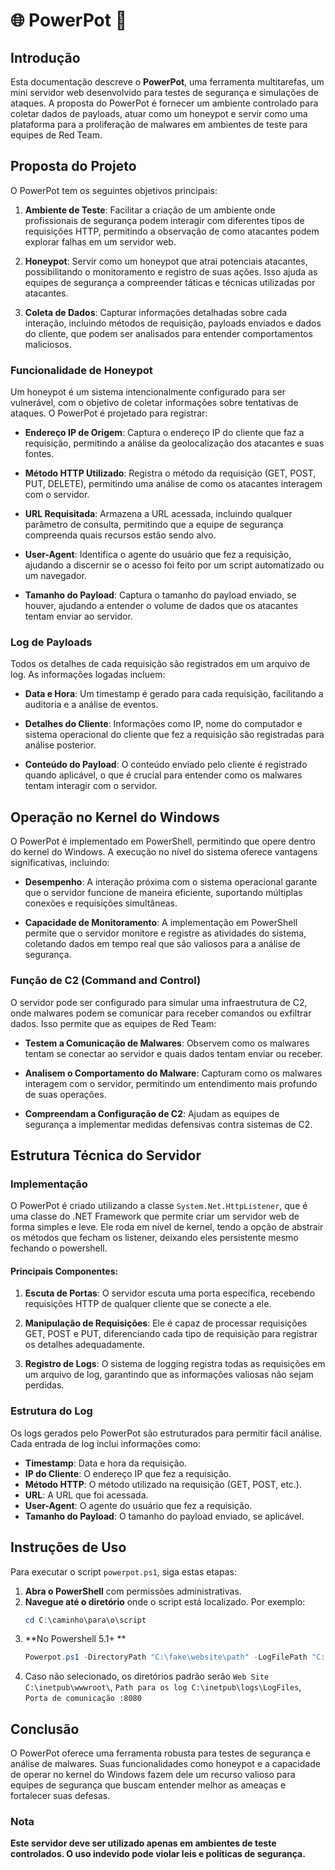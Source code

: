 # 🌐 PowerPot 🍯

## Introdução

Esta documentação descreve o **PowerPot**, uma ferramenta multitarefas, um mini servidor web desenvolvido para testes de segurança e simulações de ataques. A proposta do PowerPot é fornecer um ambiente controlado para coletar dados de payloads, atuar como um honeypot e servir como uma plataforma para a proliferação de malwares em ambientes de teste para equipes de Red Team.

## Proposta do Projeto

O PowerPot tem os seguintes objetivos principais:

1. **Ambiente de Teste**: Facilitar a criação de um ambiente onde profissionais de segurança podem interagir com diferentes tipos de requisições HTTP, permitindo a observação de como atacantes podem explorar falhas em um servidor web.

2. **Honeypot**: Servir como um honeypot que atrai potenciais atacantes, possibilitando o monitoramento e registro de suas ações. Isso ajuda as equipes de segurança a compreender táticas e técnicas utilizadas por atacantes.

3. **Coleta de Dados**: Capturar informações detalhadas sobre cada interação, incluindo métodos de requisição, payloads enviados e dados do cliente, que podem ser analisados para entender comportamentos maliciosos.

### Funcionalidade de Honeypot

Um honeypot é um sistema intencionalmente configurado para ser vulnerável, com o objetivo de coletar informações sobre tentativas de ataques. O PowerPot é projetado para registrar:

- **Endereço IP de Origem**: Captura o endereço IP do cliente que faz a requisição, permitindo a análise da geolocalização dos atacantes e suas fontes.

- **Método HTTP Utilizado**: Registra o método da requisição (GET, POST, PUT, DELETE), permitindo uma análise de como os atacantes interagem com o servidor.

- **URL Requisitada**: Armazena a URL acessada, incluindo qualquer parâmetro de consulta, permitindo que a equipe de segurança compreenda quais recursos estão sendo alvo.

- **User-Agent**: Identifica o agente do usuário que fez a requisição, ajudando a discernir se o acesso foi feito por um script automatizado ou um navegador.

- **Tamanho do Payload**: Captura o tamanho do payload enviado, se houver, ajudando a entender o volume de dados que os atacantes tentam enviar ao servidor.

### Log de Payloads

Todos os detalhes de cada requisição são registrados em um arquivo de log. As informações logadas incluem:

- **Data e Hora**: Um timestamp é gerado para cada requisição, facilitando a auditoria e a análise de eventos.

- **Detalhes do Cliente**: Informações como IP, nome do computador e sistema operacional do cliente que fez a requisição são registradas para análise posterior.

- **Conteúdo do Payload**: O conteúdo enviado pelo cliente é registrado quando aplicável, o que é crucial para entender como os malwares tentam interagir com o servidor.

## Operação no Kernel do Windows

O PowerPot é implementado em PowerShell, permitindo que opere dentro do kernel do Windows. A execução no nível do sistema oferece vantagens significativas, incluindo:

- **Desempenho**: A interação próxima com o sistema operacional garante que o servidor funcione de maneira eficiente, suportando múltiplas conexões e requisições simultâneas.

- **Capacidade de Monitoramento**: A implementação em PowerShell permite que o servidor monitore e registre as atividades do sistema, coletando dados em tempo real que são valiosos para a análise de segurança.

### Função de C2 (Command and Control)

O servidor pode ser configurado para simular uma infraestrutura de C2, onde malwares podem se comunicar para receber comandos ou exfiltrar dados. Isso permite que as equipes de Red Team:

- **Testem a Comunicação de Malwares**: Observem como os malwares tentam se conectar ao servidor e quais dados tentam enviar ou receber.

- **Analisem o Comportamento do Malware**: Capturam como os malwares interagem com o servidor, permitindo um entendimento mais profundo de suas operações.

- **Compreendam a Configuração de C2**: Ajudam as equipes de segurança a implementar medidas defensivas contra sistemas de C2.

## Estrutura Técnica do Servidor

### Implementação

O PowerPot é criado utilizando a classe `System.Net.HttpListener`, que é uma classe do .NET Framework que permite criar um servidor web de forma simples e leve.
Ele roda em nível de kernel, tendo a opção de abstrair os métodos que fecham os listener, deixando eles persistente mesmo fechando o powershell.

#### Principais Componentes:

1. **Escuta de Portas**: O servidor escuta uma porta específica, recebendo requisições HTTP de qualquer cliente que se conecte a ele.

2. **Manipulação de Requisições**: Ele é capaz de processar requisições GET, POST e PUT, diferenciando cada tipo de requisição para registrar os detalhes adequadamente.

3. **Registro de Logs**: O sistema de logging registra todas as requisições em um arquivo de log, garantindo que as informações valiosas não sejam perdidas.

### Estrutura do Log

Os logs gerados pelo PowerPot são estruturados para permitir fácil análise. Cada entrada de log inclui informações como:

- **Timestamp**: Data e hora da requisição.
- **IP do Cliente**: O endereço IP que fez a requisição.
- **Método HTTP**: O método utilizado na requisição (GET, POST, etc.).
- **URL**: A URL que foi acessada.
- **User-Agent**: O agente do usuário que fez a requisição.
- **Tamanho do Payload**: O tamanho do payload enviado, se aplicável.

## Instruções de Uso

Para executar o script `powerpot.ps1`, siga estas etapas:

1. **Abra o PowerShell** com permissões administrativas.
2. **Navegue até o diretório** onde o script está localizado. Por exemplo:
   ```powershell
   cd C:\caminho\para\o\script
3. **No Powershell 5.1+ **
   ```powershell
   Powerpot.ps1 -DirectoryPath "C:\fake\website\path" -LogFilePath "C:\log\path\honeypot.log" -Port 8080
4. Caso não selecionado, os diretórios padrão serão `Web Site C:\inetpub\wwwroot\`, `Path para os log C:\inetpub\logs\LogFiles`, `Porta de comunicação :8080`

## Conclusão

O PowerPot oferece uma ferramenta robusta para testes de segurança e análise de malwares. Suas funcionalidades como honeypot e a capacidade de operar no kernel do Windows fazem dele um recurso valioso para equipes de segurança que buscam entender melhor as ameaças e fortalecer suas defesas.

### Nota

**Este servidor deve ser utilizado apenas em ambientes de teste controlados. O uso indevido pode violar leis e políticas de segurança.**
